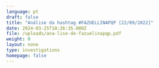 ```yaml
---
language: pt
draft: false
title: "Análise da hashtag #FAZUELLINAPQP [22/09/2022]"
date: 2024-03-25T10:26:35.000Z
file: /uploads/ana-lise-de-fazuelinapqp.pdf
weight: 0
layout: none
type: investigations
homepage: false
---
```

